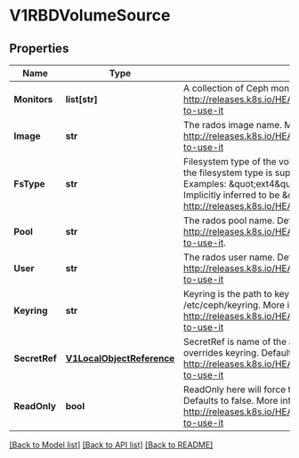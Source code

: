 # V1RBDVolumeSource

## Properties
Name | Type | Description | Notes
------------ | ------------- | ------------- | -------------
**Monitors** | **list[str]** | A collection of Ceph monitors. More info: http://releases.k8s.io/HEAD/examples/volumes/rbd/README.md#how-to-use-it | 
**Image** | **str** | The rados image name. More info: http://releases.k8s.io/HEAD/examples/volumes/rbd/README.md#how-to-use-it | 
**FsType** | **str** | Filesystem type of the volume that you want to mount. Tip: Ensure that the filesystem type is supported by the host operating system. Examples: \&quot;ext4\&quot;, \&quot;xfs\&quot;, \&quot;ntfs\&quot;. Implicitly inferred to be \&quot;ext4\&quot; if unspecified. More info: http://releases.k8s.io/HEAD/docs/user-guide/volumes.md#rbd | [optional] 
**Pool** | **str** | The rados pool name. Default is rbd. More info: http://releases.k8s.io/HEAD/examples/volumes/rbd/README.md#how-to-use-it. | [optional] 
**User** | **str** | The rados user name. Default is admin. More info: http://releases.k8s.io/HEAD/examples/volumes/rbd/README.md#how-to-use-it | [optional] 
**Keyring** | **str** | Keyring is the path to key ring for RBDUser. Default is /etc/ceph/keyring. More info: http://releases.k8s.io/HEAD/examples/volumes/rbd/README.md#how-to-use-it | [optional] 
**SecretRef** | [**V1LocalObjectReference**](V1LocalObjectReference.md) | SecretRef is name of the authentication secret for RBDUser. If provided overrides keyring. Default is nil. More info: http://releases.k8s.io/HEAD/examples/volumes/rbd/README.md#how-to-use-it | [optional] 
**ReadOnly** | **bool** | ReadOnly here will force the ReadOnly setting in VolumeMounts. Defaults to false. More info: http://releases.k8s.io/HEAD/examples/volumes/rbd/README.md#how-to-use-it | [optional] 

[[Back to Model list]](../README.md#documentation-for-models) [[Back to API list]](../README.md#documentation-for-api-endpoints) [[Back to README]](../README.md)


